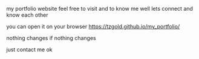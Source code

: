 my portfolio website
feel free to visit and to know me well lets connect and know each other


you can open it on your browser https://tzgold.github.io/my_portfolio/

nothing changes if nothing changes

just contact me ok
